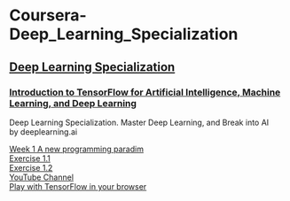 # Coursera-Deep_Learning_Specialization

## [Deep Learning Specialization](https://www.coursera.org/specializations/deep-learning)

### [Introduction to TensorFlow for Artificial Intelligence, Machine Learning, and Deep Learning](https://www.coursera.org/learn/introduction-tensorflow/)  
Deep Learning Specialization. Master Deep Learning, and Break into AI  
by deeplearning.ai 

[Week 1 A new programming paradim]()  
[Exercise 1.1](https://github.com/Nov05/Coursera-Deep_Learning_Specialization/blob/master/Colab1_for_deeplearn.ipynb)  
[Exercise 1.2](https://github.com/Nov05/Coursera-Deep_Learning_Specialization/blob/master/Exercise_1_House_Prices_Question.ipynb)  
[YouTube Channel](https://www.youtube.com/tensorflow)  
[Play with TensorFlow in your browser](http://playground.tensorflow.org/)  


